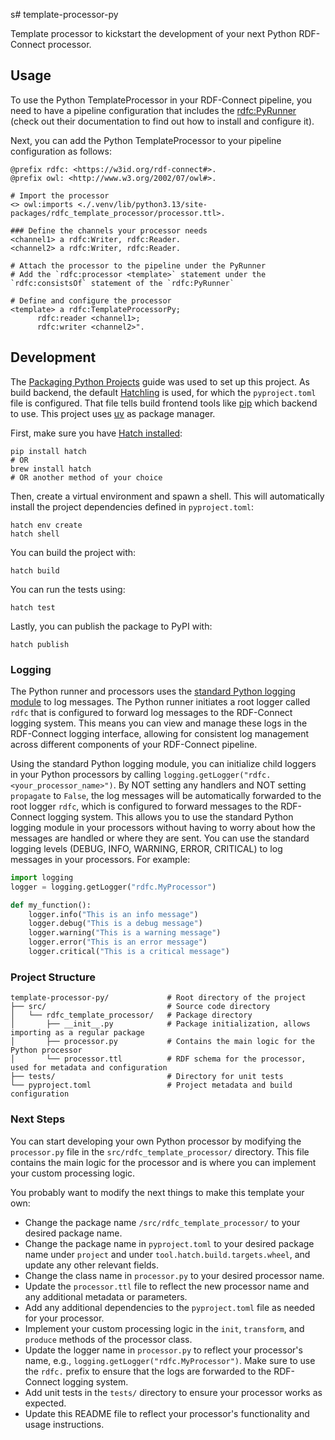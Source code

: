 s# template-processor-py

Template processor to kickstart the development of your next Python RDF-Connect processor.

## Usage

To use the Python TemplateProcessor in your RDF-Connect pipeline, you need to have a pipeline configuration that includes the [rdfc:PyRunner](https://github.com/rdf-connect/py-runner) (check out their documentation to find out how to install and configure it).

Next, you can add the Python TemplateProcessor to your pipeline configuration as follows:

```turtle
@prefix rdfc: <https://w3id.org/rdf-connect#>.
@prefix owl: <http://www.w3.org/2002/07/owl#>.

# Import the processor
<> owl:imports <./.venv/lib/python3.13/site-packages/rdfc_template_processor/processor.ttl>.

### Define the channels your processor needs
<channel1> a rdfc:Writer, rdfc:Reader.
<channel2> a rdfc:Writer, rdfc:Reader.

# Attach the processor to the pipeline under the PyRunner
# Add the `rdfc:processor <template>` statement under the `rdfc:consistsOf` statement of the `rdfc:PyRunner`

# Define and configure the processor
<template> a rdfc:TemplateProcessorPy;
      rdfc:reader <channel1>;
      rdfc:writer <channel2>".
```

## Development

The [Packaging Python Projects](https://packaging.python.org/en/latest/tutorials/packaging-projects/) guide was used to set up this project.
As build backend, the default [Hatchling](https://hatch.pypa.io/latest/) is used, for which the `pyproject.toml` file is configured.
That file tells build frontend tools like [pip](https://pip.pypa.io/en/stable/) which backend to use.
This project uses [uv](https://docs.astral.sh/uv/) as package manager.

First, make sure you have [Hatch installed](https://hatch.pypa.io/latest/install/):

```shell
pip install hatch
# OR
brew install hatch
# OR another method of your choice
```

Then, create a virtual environment and spawn a shell. This will automatically install the project dependencies defined in `pyproject.toml`:

```shell
hatch env create
hatch shell
```

You can build the project with:

```shell
hatch build
```

You can run the tests using:

```shell
hatch test
```

Lastly, you can publish the package to PyPI with:

```shell
hatch publish
```


### Logging

The Python runner and processors uses the [standard Python logging module](https://docs.python.org/3/library/logging.html) to log messages.
The Python runner initiates a root logger called `rdfc` that is configured to forward log messages to the RDF-Connect logging system.
This means you can view and manage these logs in the RDF-Connect logging interface, allowing for consistent log management across different components of your RDF-Connect pipeline.

Using the standard Python logging module, you can initialize child loggers in your Python processors by calling `logging.getLogger("rdfc.<your_processor_name>")`.
By NOT setting any handlers and NOT setting `propagate` to `False`, the log messages will be automatically forwarded to the root logger `rdfc`, which is configured to forward messages to the RDF-Connect logging system.
This allows you to use the standard Python logging module in your processors without having to worry about how the messages are handled or where they are sent.
You can use the standard logging levels (DEBUG, INFO, WARNING, ERROR, CRITICAL) to log messages in your processors. For example:

```python
import logging
logger = logging.getLogger("rdfc.MyProcessor")

def my_function():
    logger.info("This is an info message")
    logger.debug("This is a debug message")
    logger.warning("This is a warning message")
    logger.error("This is an error message")
    logger.critical("This is a critical message")
```


### Project Structure

```
template-processor-py/             # Root directory of the project
├── src/                           # Source code directory
│   └── rdfc_template_processor/   # Package directory
│       ├── __init__.py            # Package initialization, allows importing as a regular package
│       ├── processor.py           # Contains the main logic for the Python processor
│       └── processor.ttl          # RDF schema for the processor, used for metadata and configuration
├── tests/                         # Directory for unit tests
└── pyproject.toml                 # Project metadata and build configuration
```


### Next Steps

You can start developing your own Python processor by modifying the `processor.py` file in the `src/rdfc_template_processor/` directory.
This file contains the main logic for the processor and is where you can implement your custom processing logic.

You probably want to modify the next things to make this template your own:
- Change the package name `/src/rdfc_template_processor/` to your desired package name.
- Change the package name in `pyproject.toml` to your desired package name under `project` and under `tool.hatch.build.targets.wheel`, and update any other relevant fields.
- Change the class name in `processor.py` to your desired processor name.
- Update the `processor.ttl` file to reflect the new processor name and any additional metadata or parameters.
- Add any additional dependencies to the `pyproject.toml` file as needed for your processor.
- Implement your custom processing logic in the `init`, `transform`, and `produce` methods of the processor class.
- Update the logger name in `processor.py` to reflect your processor's name, e.g., `logging.getLogger("rdfc.MyProcessor")`. Make sure to use the `rdfc.` prefix to ensure that the logs are forwarded to the RDF-Connect logging system.
- Add unit tests in the `tests/` directory to ensure your processor works as expected.
- Update this README file to reflect your processor's functionality and usage instructions.